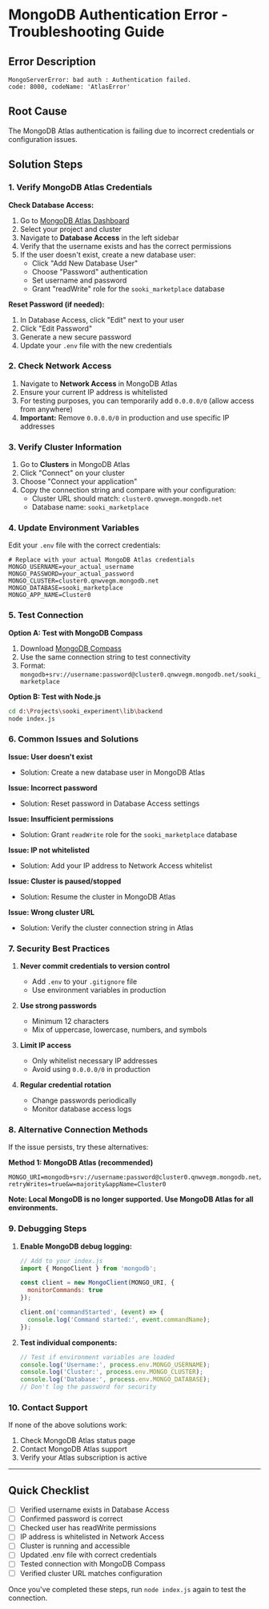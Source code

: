 # MongoDB Authentication Error - Troubleshooting Guide

## Error Description
```
MongoServerError: bad auth : Authentication failed.
code: 8000, codeName: 'AtlasError'
```

## Root Cause
The MongoDB Atlas authentication is failing due to incorrect credentials or configuration issues.

## Solution Steps

### 1. Verify MongoDB Atlas Credentials

**Check Database Access:**
1. Go to [MongoDB Atlas Dashboard](https://cloud.mongodb.com/)
2. Select your project and cluster
3. Navigate to **Database Access** in the left sidebar
4. Verify that the username exists and has the correct permissions
5. If the user doesn't exist, create a new database user:
   - Click "Add New Database User"
   - Choose "Password" authentication
   - Set username and password
   - Grant "readWrite" role for the `sooki_marketplace` database

**Reset Password (if needed):**
1. In Database Access, click "Edit" next to your user
2. Click "Edit Password"
3. Generate a new secure password
4. Update your `.env` file with the new credentials

### 2. Check Network Access

1. Navigate to **Network Access** in MongoDB Atlas
2. Ensure your current IP address is whitelisted
3. For testing purposes, you can temporarily add `0.0.0.0/0` (allow access from anywhere)
4. **Important:** Remove `0.0.0.0/0` in production and use specific IP addresses

### 3. Verify Cluster Information

1. Go to **Clusters** in MongoDB Atlas
2. Click "Connect" on your cluster
3. Choose "Connect your application"
4. Copy the connection string and compare with your configuration:
   - Cluster URL should match: `cluster0.qnwvegm.mongodb.net`
   - Database name: `sooki_marketplace`

### 4. Update Environment Variables

Edit your `.env` file with the correct credentials:

```env
# Replace with your actual MongoDB Atlas credentials
MONGO_USERNAME=your_actual_username
MONGO_PASSWORD=your_actual_password
MONGO_CLUSTER=cluster0.qnwvegm.mongodb.net
MONGO_DATABASE=sooki_marketplace
MONGO_APP_NAME=Cluster0
```

### 5. Test Connection

**Option A: Test with MongoDB Compass**
1. Download [MongoDB Compass](https://www.mongodb.com/products/compass)
2. Use the same connection string to test connectivity
3. Format: `mongodb+srv://username:password@cluster0.qnwvegm.mongodb.net/sooki_marketplace`

**Option B: Test with Node.js**
```bash
cd d:\Projects\sooki_experiment\lib\backend
node index.js
```

### 6. Common Issues and Solutions

**Issue: User doesn't exist**
- Solution: Create a new database user in MongoDB Atlas

**Issue: Incorrect password**
- Solution: Reset password in Database Access settings

**Issue: Insufficient permissions**
- Solution: Grant `readWrite` role for the `sooki_marketplace` database

**Issue: IP not whitelisted**
- Solution: Add your IP address to Network Access whitelist

**Issue: Cluster is paused/stopped**
- Solution: Resume the cluster in MongoDB Atlas

**Issue: Wrong cluster URL**
- Solution: Verify the cluster connection string in Atlas

### 7. Security Best Practices

1. **Never commit credentials to version control**
   - Add `.env` to your `.gitignore` file
   - Use environment variables in production

2. **Use strong passwords**
   - Minimum 12 characters
   - Mix of uppercase, lowercase, numbers, and symbols

3. **Limit IP access**
   - Only whitelist necessary IP addresses
   - Avoid using `0.0.0.0/0` in production

4. **Regular credential rotation**
   - Change passwords periodically
   - Monitor database access logs

### 8. Alternative Connection Methods

If the issue persists, try these alternatives:

**Method 1: MongoDB Atlas (recommended)**
```env
MONGO_URI=mongodb+srv://username:password@cluster0.qnwvegm.mongodb.net/sooki_marketplace?retryWrites=true&w=majority&appName=Cluster0
```

**Note: Local MongoDB is no longer supported. Use MongoDB Atlas for all environments.**

### 9. Debugging Steps

1. **Enable MongoDB debug logging:**
   ```javascript
   // Add to your index.js
   import { MongoClient } from 'mongodb';
   
   const client = new MongoClient(MONGO_URI, {
     monitorCommands: true
   });
   
   client.on('commandStarted', (event) => {
     console.log('Command started:', event.commandName);
   });
   ```

2. **Test individual components:**
   ```javascript
   // Test if environment variables are loaded
   console.log('Username:', process.env.MONGO_USERNAME);
   console.log('Cluster:', process.env.MONGO_CLUSTER);
   console.log('Database:', process.env.MONGO_DATABASE);
   // Don't log the password for security
   ```

### 10. Contact Support

If none of the above solutions work:
1. Check MongoDB Atlas status page
2. Contact MongoDB Atlas support
3. Verify your Atlas subscription is active

---

## Quick Checklist

- [ ] Verified username exists in Database Access
- [ ] Confirmed password is correct
- [ ] Checked user has readWrite permissions
- [ ] IP address is whitelisted in Network Access
- [ ] Cluster is running and accessible
- [ ] Updated .env file with correct credentials
- [ ] Tested connection with MongoDB Compass
- [ ] Verified cluster URL matches configuration

Once you've completed these steps, run `node index.js` again to test the connection.